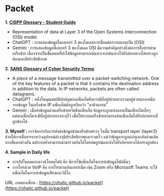 # Packet
**1. [CISPP Glossary - Student Guide](https://www.isc2.org/certifications/cissp/cissp-student-glossary)**
 - Representation of data at Layer 3 of the Open Systems Interconnection (OSI) model.
 - ChatGPT : การแสดงข้อมูลในเลเยอร์ 3 ของโมเดลการเชื่อมต่อระบบแบบเปิด (OSI)
 - Gemini : การแสดงข้อมูลที่เลเยอร์ 3 ของโมเดล OSI มีความสำคัญอย่างยิ่งต่อการสื่อสารผ่านเครือข่าย เนื่องจากเป็นขั้นตอนที่ทำให้ข้อมูลสามารถเดินทางจากต้นทางไปยังปลายทางได้อย่างถูกต้องและมีประสิทธิภาพ

**2. [SANS Glossary of Cyber Security Terms](https://www.sans.org/security-resources/glossary-of-terms/)**
 - A piece of a message transmitted over a packet-switching network. One of the key features of a packet is that it contains the destination address in addition to the data. In IP networks, packets are often called datagrams.
 - ChatGPT : หนึ่งในคุณสมบัติสำคัญของแพ็กเก็ตคือการมีที่อยู่ปลายทางรวมอยู่ด้วยนอกเหนือจากข้อมูล ในเครือข่าย IP แพ็กเก็ตมักถูกเรียกว่า "ดาต้าแกรม"
 - Gemini : เมื่อส่งข้อมูลผ่านเครือข่ายสวิตชิ่งแพ็กเก็ต ข้อมูลจะถูกแบ่งออกเป็นแพ็กเก็ตเล็กๆ แต่ละแพ็กเก็ตจะมีที่อยู่ปลายทางระบุไว้ เพื่อให้ระบบเครือข่ายสามารถส่งแพ็กเก็ตไปยังปลายทางที่ถูกต้องได้
 
**3. Myself :** การจัดการกับการส่งต่อข้อมูลข้ามเครือข่ายต่างๆ ในชั้น transport layer (layer3) ช่วยให้การสื่อสารระหว่างอุปกรณ์ต่างๆมีประสิทธิภาพและรวดเร็ว แม้ว่าข้อมูลจะถูกแบ่งและส่งผ่านเส้นทางที่แตกต่างกัน แต่ระบบยังสามารถนำมารวมกันได้โดยสมบูรณ์และส่งไปยังปลายทางได้อย่างถูกต้อง

**4. Sample in Daily life** 
 - การอัปโหลดและดาวน์โหลดไฟล์ คือ มีการใช้แพ็กเก็ตในการส่งข้อมูลไฟล์นั้นๆ
 - การโทรด้วย VoIP คือ การโทรผ่านอินเทอร์เน็ต เช่น Zoom หรือ Microsoft Teams จะใช้แพ็กเก็ตในการส่งข้อมูลเสียงและวิดีโอ

URL งานของเพื่อน : [https://ohalic.github.io/packet](https://ohalic.github.io/packet)
